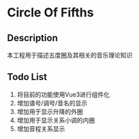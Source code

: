 # Circle Of Fifths

## Description

本工程用于描述五度圈及其相关的音乐理论知识

## Todo List

1. 将目前的功能使用Vue3进行组件化
2. 增加谱号/调号/音名的显示
3. 增加用于显示升降的外圈
4. 增加用于显示关系小调的内圈
5. 增加音程关系显示